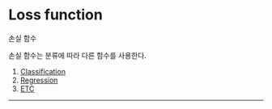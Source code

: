 # Loss function

손실 함수 

손실 함수는 분류에 따라 다른 함수를 사용한다. 

1. [Classification](./DN_Methods/Classification.md)
2. [Regression](./DN_Methods/Regression.md)
3. [ETC](./DN_Methods/ETC.md)
---